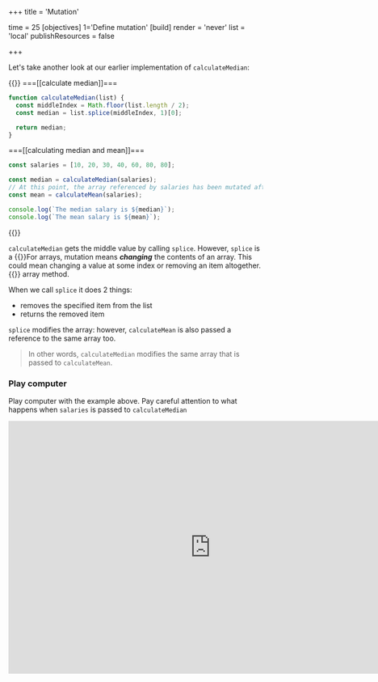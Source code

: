 +++
title = 'Mutation'

time = 25
[objectives]
    1='Define mutation'
[build]
  render = 'never'
  list = 'local'
  publishResources = false

+++

Let's take another look at our earlier implementation of `calculateMedian`:

{{<tabs name="implementation">}}
===[[calculate median]]===

```js
function calculateMedian(list) {
  const middleIndex = Math.floor(list.length / 2);
  const median = list.splice(middleIndex, 1)[0];

  return median;
}
```

===[[calculating median and mean]]===

```js
const salaries = [10, 20, 30, 40, 60, 80, 80];

const median = calculateMedian(salaries);
// At this point, the array referenced by salaries has been mutated after calculateMedian(salaries), and a reference to the same array is given to calculateMean
const mean = calculateMean(salaries);

console.log(`The median salary is ${median}`);
console.log(`The mean salary is ${mean}`);
```

{{</tabs>}}

`calculateMedian` gets the middle value by calling `splice`. However, `splice` is a {{<tooltip title="mutating">}}For arrays, mutation means **_changing_** the contents of an array. This could mean changing a value at some index or removing an item altogether.{{</tooltip>}} array method.

When we call `splice` it does 2 things:

- removes the specified item from the list
- returns the removed item

`splice` modifies the array: however, `calculateMean` is also passed a reference to the same array too.

> In other words, `calculateMedian` modifies the same array that is passed to `calculateMean`.

### Play computer

Play computer with the example above. Pay careful attention to what happens when `salaries` is passed to `calculateMedian`

<iframe width="800" height="500" frameborder="0" src="https://pythontutor.com/iframe-embed.html#code=function%20calculateMedian%28list%29%20%7B%0A%20%20const%20middleIndex%20%3D%20Math.floor%28list.length%20/%202%29%3B%0A%20%20const%20median%20%3D%20list.splice%28middleIndex,%201%29%5B0%5D%3B%0A%0A%20%20return%20median%3B%0A%7D%0A%0Aconst%20salaries%20%3D%20%5B10,%2020,%2030,%2040,%2060,%2080,%2080%5D%3B%0Aconst%20median%20%3D%20calculateMedian%28salaries%29%3B%0A%0Aconsole.log%28salaries,%20%22%3C---%20salaries%20input%20before%20we%20call%20calculateMean%22%29%3B&codeDivHeight=400&codeDivWidth=350&cumulative=false&curInstr=0&heapPrimitives=nevernest&origin=opt-frontend.js&py=js&rawInputLstJSON=%5B%5D&textReferences=false"> </iframe>
